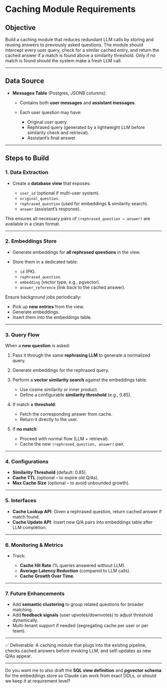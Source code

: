 # Caching Module Requirements

## Objective

Build a caching module that reduces redundant LLM calls by storing and reusing answers to previously asked questions.
The module should intercept every user query, check for a similar cached entry, and return the cached answer if a match is found above a similarity threshold. Only if no match is found should the system make a fresh LLM call.

---

## Data Source

- **Messages Table** (Postgres, JSONB columns):

  - Contains both **user messages** and **assistant messages**.
  - Each user question may have:

    - Original user query.
    - Rephrased query (generated by a lightweight LLM before similarity check and retrieval).
    - Assistant’s final answer.

---

## Steps to Build

### 1. Data Extraction

- Create a **database view** that exposes:

  - `user_id` (optional if multi-user system).
  - `original_question`.
  - `rephrased_question` (used for embeddings & similarity search).
  - `answer` (assistant’s response).

This ensures all necessary pairs of `(rephrased_question → answer)` are available in a clean format.

---

### 2. Embeddings Store

- Generate embeddings for **all rephrased questions** in the view.
- Store them in a dedicated table:

  - `id` (PK).
  - `rephrased_question`.
  - `embedding` (vector type, e.g., pgvector).
  - `answer_reference` (link back to the cached answer).

Ensure background jobs periodically:

- Pick up **new entries** from the view.
- Generate embeddings.
- Insert them into the embeddings table.

---

### 3. Query Flow

When a **new question** is asked:

1. Pass it through the same **rephrasing LLM** to generate a normalized query.
2. Generate embeddings for the rephrased query.
3. Perform a **vector similarity search** against the embeddings table.

   - Use cosine similarity or inner product.
   - Define a configurable **similarity threshold** (e.g., 0.85).

4. If match **≥ threshold**:

   - Fetch the corresponding answer from cache.
   - Return it directly to the user.

5. If **no match**:

   - Proceed with normal flow (LLM + retrieval).
   - Cache the new `(rephrased_question, answer)` pair.

---

### 4. Configurations

- **Similarity Threshold** (default: 0.85).
- **Cache TTL** (optional – to expire old Q/As).
- **Max Cache Size** (optional – to avoid unbounded growth).

---

### 5. Interfaces

- **Cache Lookup API**: Given a rephrased question, return cached answer if match found.
- **Cache Update API**: Insert new Q/A pairs into embeddings table after LLM completion.

---

### 6. Monitoring & Metrics

- Track:

  - **Cache Hit Rate** (% queries answered without LLM).
  - **Average Latency Reduction** (compared to LLM calls).
  - **Cache Growth Over Time**.

---

### 7. Future Enhancements

- Add **semantic clustering** to group related questions for broader matching.
- Add **feedback signals** (user upvotes/downvotes) to adjust threshold dynamically.
- Multi-tenant support if needed (segregating cache per user or per team).

---

✅ Deliverable: A caching module that plugs into the existing pipeline, checks cached answers before invoking LLM, and self-updates as new Q/As appear.

---

Do you want me to also draft the **SQL view definition** and **pgvector schema** for the embeddings store so Claude can work from exact DDLs, or should we keep it at requirement level?
